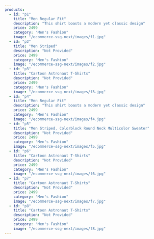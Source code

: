 ```yaml
---
products:
  - id: "p1"
    title: "Men Regular Fit"
    description: "This shirt boasts a modern yet classic design"
    price: 2499
    category: "Men's Fashion"
    image: "/ecommerce-ssg-next/images/f1.jpg"
  - id: "p2"
    title: "Men Striped"
    description: "Not Provided"
    price: 2499
    category: "Men's Fashion"
    image: "/ecommerce-ssg-next/images/f2.jpg"
  - id: "p3"
    title: "Cartoon Astronaut T-Shirts"
    description: "Not Provided"
    price: 2499
    category: "Men's Fashion"
    image: "/ecommerce-ssg-next/images/f3.jpg"
  - id: "p4"
    title: "Men Regular Fit"
    description: "This shirt boasts a modern yet classic design"
    price: 2499
    category: "Men's Fashion"
    image: "/ecommerce-ssg-next/images/f4.jpg"
  - id: "p5"
    title: "Men Striped, Colorblock Round Neck Multicolor Sweater"
    description: "Not Provided"
    price: 2499
    category: "Men's Fashion"
    image: "/ecommerce-ssg-next/images/f5.jpg"
  - id: "p6"
    title: "Cartoon Astronaut T-Shirts"
    description: "Not Provided"
    price: 2499
    category: "Men's Fashion"
    image: "/ecommerce-ssg-next/images/f6.jpg"
  - id: "p7"
    title: "Cartoon Astronaut T-Shirts"
    description: "Not Provided"
    price: 2499
    category: "Men's Fashion"
    image: "/ecommerce-ssg-next/images/f7.jpg"
  - id: "p8"
    title: "Cartoon Astronaut T-Shirts"
    description: "Not Provided"
    price: 2499
    category: "Men's Fashion"
    image: "/ecommerce-ssg-next/images/f8.jpg"
---
```

